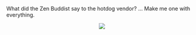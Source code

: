 What did the Zen Buddist say to the hotdog vendor? ... Make me one with everything.<p align="center"><img src="https://i.giphy.com/media/hrRJ41JB2zlgZiYcCw/giphy-downsized.gif"></p>